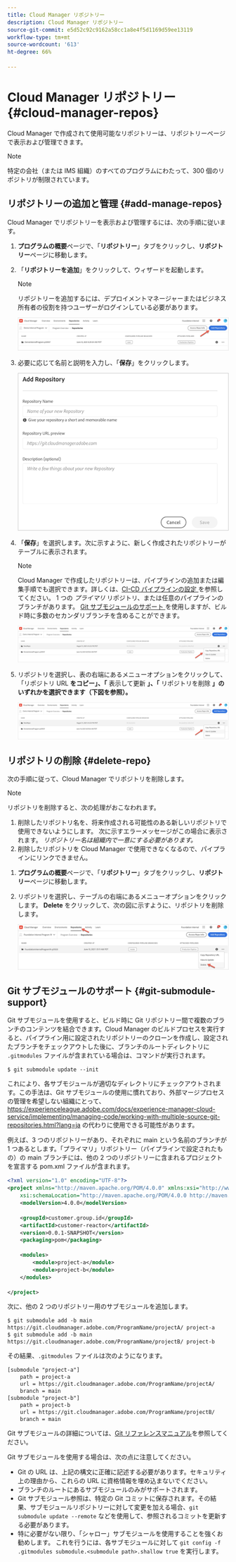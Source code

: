 ```yaml
---
title: Cloud Manager リポジトリー
description: Cloud Manager リポジトリー
source-git-commit: e5d52c92c9162a58cc1a8e4f5d1169d59ee13119
workflow-type: tm+mt
source-wordcount: '613'
ht-degree: 66%

---
```


# Cloud Manager リポジトリー {#cloud-manager-repos}

Cloud Manager で作成されて使用可能なリポジトリーは、リポジトリーページで表示および管理できます。

>[!NOTE]
>特定の会社（または IMS 組織）のすべてのプログラムにわたって、300 個のリポジトリが制限されています。

## リポジトリーの追加と管理 {#add-manage-repos}

Cloud Manager でリポジトリーを表示および管理するには、次の手順に従います。

1. **プログラムの概要**&#x200B;ページで、「**リポジトリー**」タブをクリックし、**リポジトリー**&#x200B;ページに移動します。

1. 「**リポジトリーを追加**」をクリックして、ウィザードを起動します。

   >[!NOTE]
   >リポジトリーを追加するには、デプロイメントマネージャーまたはビジネス所有者の役割を持つユーザーがログインしている必要があります。

   ![](/help/implementing/cloud-manager/assets/repos/create-repo2.png)

1. 必要に応じて名前と説明を入力し、「**保存**」をクリックします。

   ![](/help/implementing/cloud-manager/assets/repos/repo-1.png)

1. 「**保存**」を選択します。次に示すように、新しく作成されたリポジトリーがテーブルに表示されます。

   >[!NOTE]
   >Cloud Manager で作成したリポジトリーは、パイプラインの追加または編集手順でも選択できます。詳しくは、[CI-CD パイプラインの設定 ](https://experienceleague.adobe.com/docs/experience-manager-cloud-service/implementing/using-cloud-manager/configure-pipeline.html?lang=en) を参照してください。 1 つの *プライマリ* リポジトリ、または任意のパイプラインのブランチがあります。 [Git サブモジュールのサポート ](#git-submodule-support) を使用しますが、ビルド時に多数のセカンダリブランチを含めることができます。

   ![](/help/implementing/cloud-manager/assets/repos/create-repo3.png)

1. リポジトリを選択し、表の右端にあるメニューオプションをクリックして、「リポジトリ URL **をコピー」、「** 表示して更新 **」、「** リポジトリを削除 **」のいずれかを選択できます（下図を参照）。**

   ![](/help/implementing/cloud-manager/assets/repos/create-repo3.png)

## リポジトリの削除 {#delete-repo}

次の手順に従って、Cloud Manager でリポジトリを削除します。
>[!NOTE]
>リポジトリを削除すると、次の処理がおこなわれます。
>1. 削除したリポジトリ名を、将来作成される可能性のある新しいリポジトリで使用できないようにします。 次に示すエラーメッセージがこの場合に表示されます。
   >*リポジトリー名は組織内で一意にする必要があります。*
>1. 削除したリポジトリを Cloud Manager で使用できなくなるので、パイプラインにリンクできません。


1. **プログラムの概要**&#x200B;ページで、「**リポジトリー**」タブをクリックし、**リポジトリー**&#x200B;ページに移動します。

1. リポジトリを選択し、テーブルの右端にあるメニューオプションをクリックします。 **Delete** をクリックして、次の図に示すように、リポジトリを削除します。

   ![](/help/implementing/cloud-manager/assets/repos/delete-repo.png)


## Git サブモジュールのサポート {#git-submodule-support}

Git サブモジュールを使用すると、ビルド時に Git リポジトリー間で複数のブランチのコンテンツを結合できます。Cloud Manager のビルドプロセスを実行すると、パイプライン用に設定されたリポジトリーのクローンを作成し、設定されたブランチをチェックアウトした後に、ブランチのルートディレクトリに `.gitmodules` ファイルが含まれている場合は、コマンドが実行されます。

```
$ git submodule update --init
```

これにより、各サブモジュールが適切なディレクトリにチェックアウトされます。この手法は、Git サブモジュールの使用に慣れており、外部マージプロセスの管理を希望しない組織にとって、https://experienceleague.adobe.com/docs/experience-manager-cloud-service/implementing/managing-code/working-with-multiple-source-git-repositories.html?lang=ja の代わりに使用できる可能性があります。

例えば、3 つのリポジトリーがあり、それぞれに main という名前のブランチが 1 つあるとします。「プライマリ」リポジトリー（パイプラインで設定されたもの）の main ブランチには、他の 2 つのリポジトリーに含まれるプロジェクトを宣言する pom.xml ファイルが含まれます。

```xml
<?xml version="1.0" encoding="UTF-8"?>
<project xmlns="http://maven.apache.org/POM/4.0.0" xmlns:xsi="http://www.w3.org/2001/XMLSchema-instance"
    xsi:schemaLocation="http://maven.apache.org/POM/4.0.0 http://maven.apache.org/maven-v4_0_0.xsd">
    <modelVersion>4.0.0</modelVersion>
   
    <groupId>customer.group.id</groupId>
    <artifactId>customer-reactor</artifactId>
    <version>0.0.1-SNAPSHOT</version>
    <packaging>pom</packaging>
   
    <modules>
        <module>project-a</module>
        <module>project-b</module>
    </modules>
   
</project>
```

次に、他の 2 つのリポジトリー用のサブモジュールを追加します。

```
$ git submodule add -b main https://git.cloudmanager.adobe.com/ProgramName/projectA/ project-a
$ git submodule add -b main https://git.cloudmanager.adobe.com/ProgramName/projectB/ project-b
```

その結果、`.gitmodules` ファイルは次のようになります。

```
[submodule "project-a"]
    path = project-a
    url = https://git.cloudmanager.adobe.com/ProgramName/projectA/
    branch = main
[submodule "project-b"]
    path = project-b
    url = https://git.cloudmanager.adobe.com/ProgramName/projectB/
    branch = main
```

Git サブモジュールの詳細については、[Git リファレンスマニュアル](https://git-scm.com/book/ja/v2/Git-Tools-Submodules)を参照してください。

Git サブモジュールを使用する場合は、次の点に注意してください。

* Git の URL は、上記の構文に正確に記述する必要があります。セキュリティ上の理由から、これらの URL に資格情報を埋め込まないでください。
* ブランチのルートにあるサブモジュールのみがサポートされます。
* Git サブモジュール参照は、特定の Git コミットに保存されます。その結果、サブモジュールリポジトリーに対して変更を加える場合、`git submodule update --remote` などを使用して、参照されるコミットを更新する必要があります。
* 特に必要がない限り、「シャロー」サブモジュールを使用することを強くお勧めします。 これを行うには、各サブモジュールに対して `git config -f .gitmodules submodule.<submodule path>.shallow true` を実行します。


